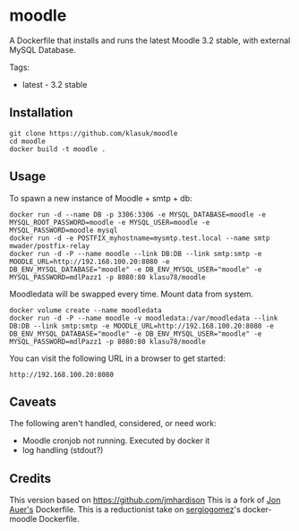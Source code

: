 moodle
=============

A Dockerfile that installs and runs the latest Moodle 3.2 stable, with external MySQL Database.

Tags:
* latest - 3.2 stable

## Installation

```
git clone https://github.com/klasuk/moodle
cd moodle
docker build -t moodle .
```

## Usage

To spawn a new instance of Moodle + smtp + db:

```
docker run -d --name DB -p 3306:3306 -e MYSQL_DATABASE=moodle -e MYSQL_ROOT_PASSWORD=moodle -e MYSQL_USER=moodle -e MYSQL_PASSWORD=moodle mysql
docker run -d -e POSTFIX_myhostname=mysmtp.test.local --name smtp     mwader/postfix-relay
docker run -d -P --name moodle --link DB:DB --link smtp:smtp -e MOODLE_URL=http://192.168.100.20:8080 -e DB_ENV_MYSQL_DATABASE="moodle" -e DB_ENV_MYSQL_USER="moodle" -e MYSQL_PASSWORD=mdlPazz1 -p 8080:80 klasu78/moodle
```

Moodledata will be swapped every time. Mount data from system.

```
docker volume create --name moodledata
docker run -d -P --name moodle -v moodledata:/var/moodledata --link DB:DB --link smtp:smtp -e MOODLE_URL=http://192.168.100.20:8080 -e DB_ENV_MYSQL_DATABASE="moodle" -e DB_ENV_MYSQL_USER="moodle" -e MYSQL_PASSWORD=mdlPazz1 -p 8080:80 klasu78/moodle
```

You can visit the following URL in a browser to get started:

```
http://192.168.100.20:8080 
```

## Caveats
The following aren't handled, considered, or need work: 
* Moodle cronjob not running. Executed by docker it
* log handling (stdout?)

## Credits

This version based on https://github.com/jmhardison
This is a fork of [Jon Auer's](https://github.com/jda/docker-moodle) Dockerfile.
This is a reductionist take on [sergiogomez](https://github.com/sergiogomez/)'s docker-moodle Dockerfile.

